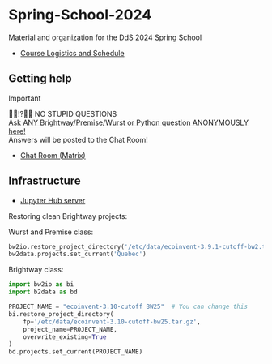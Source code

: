 # Spring-School-2024

Material and organization for the DdS 2024 Spring School

* [Course Logistics and Schedule](https://docs.google.com/presentation/d/1z3JZPQE9w0Nf2U1CT-5EqsDmDKvJgrcEDx-6g2oJPaQ/edit?usp=sharing)

## Getting help

> [!IMPORTANT]
> 🙋‍♀️⁉️🙋‍♂️ NO STUPID QUESTIONS \
> [Ask ANY Brightway/Premise/Wurst or Python question ANONYMOUSLY here!](https://forms.gle/rspm8uFJs8sJ5bZ37) \
> Answers will be posted to the Chat Room!

* [Chat Room (Matrix)](https://matrix.to/#/#dds-spring-school-quebec-2024:matrix.org)

## Infrastructure

* [Jupyter Hub server](https://hub.brightway.dev)

Restoring clean Brightway projects:

Wurst and Premise class:

```python
bw2io.restore_project_directory('/etc/data/ecoinvent-3.9.1-cutoff-bw2.tar.gz', overwrite_existing=True)
bw2data.projects.set_current('Quebec')
```

Brightway class:

```python
import bw2io as bi
import b2data as bd

PROJECT_NAME = "ecoinvent-3.10-cutoff BW25"  # You can change this
bi.restore_project_directory(
    fp='/etc/data/ecoinvent-3.10-cutoff-bw25.tar.gz', 
    project_name=PROJECT_NAME,  
    overwrite_existing=True
)
bd.projects.set_current(PROJECT_NAME)
```